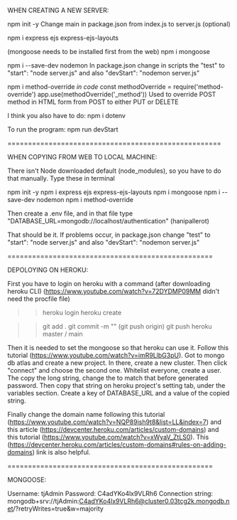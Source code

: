 WHEN CREATING A NEW SERVER:

npm init -y
Change main in package.json from index.js to server.js (optional)

npm i express ejs express-ejs-layouts

(mongoose needs to be installed first from the web)
npm i mongoose

npm i --save-dev nodemon
In package.json change in scripts the "test" to "start": "node server.js" and also "devStart": "nodemon server.js"

npm i method-override
*in code*
const methodOverride = require('method-override')
app.use(methodOverride('_method'))
Used to override POST method in HTML form from POST to either PUT or DELETE

I think you also have to do: npm i dotenv


To run the program: npm run devStart


====================================================


WHEN COPYING FROM WEB TO LOCAL MACHINE:

There isn't Node downloaded default (node_modules), so you have to do that manually. Type these in terminal

npm init -y
npm i express ejs express-ejs-layouts
npm i mongoose
npm i --save-dev nodemon
npm i method-override

Then create a .env file, and in that file type "DATABASE_URL=mongodb://localhost/authentication" (hanipallerot)

That should be it. If problems occur, in package.json change "test" to "start": "node server.js" and also "devStart": "nodemon server.js"


==================================================


DEPOLOYING ON HEROKU:

First you have to login on heroku with a command (after downloading heroku CLI) (https://www.youtube.com/watch?v=72DYDMP09MM didn't need the procfile file)
>> heroku login
>> heroku create <app name>

>> git add .
>> git commit -m "<message>"
>> (git push origin)
>> git push heroku master / main

Then it is needed to set the mongoose so that heroku can use it. Follow this tutorial (https://www.youtube.com/watch?v=imR9LlbG3pU). Got to mongo db atlas and create a new project.
In there, create a new cluster. Then click "connect" and choose the second one. Whitelist everyone, create a user. The copy the long string, change the <password> to match that
before generated password. Then copy that string on heroku project's setting tab, under the variables section. Create a key of DATABASE_URL and a value of the copied string.

Finally change the domain name following this tutorial (https://www.youtube.com/watch?v=NQP89ish9t8&list=LL&index=7) and this article (https://devcenter.heroku.com/articles/custom-domains)
and this tutorial (https://www.youtube.com/watch?v=xWyaV_ZtLS0). This (https://devcenter.heroku.com/articles/custom-domains#rules-on-adding-domains) link is also helpful.


==================================================


MONGOOSE:

Username: tjAdmin
Password: C4adYKo4lx9VLRh6
Connection string: mongodb+srv://tjAdmin:C4adYKo4lx9VLRh6@cluster0.03tcg2k.mongodb.net/?retryWrites=true&w=majority